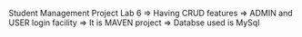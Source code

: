 Student Management Project Lab 6
=> Having CRUD features
=> ADMIN and USER login facility
=> It is MAVEN project
=> Databse used is MySql
